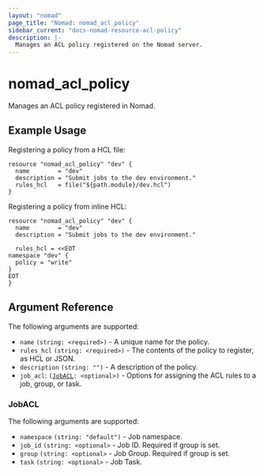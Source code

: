 ```yaml
---
layout: "nomad"
page_title: "Nomad: nomad_acl_policy"
sidebar_current: "docs-nomad-resource-acl-policy"
description: |-
  Manages an ACL policy registered on the Nomad server.
---
```


# nomad_acl_policy

Manages an ACL policy registered in Nomad.

## Example Usage

Registering a policy from a HCL file:

```hcl
resource "nomad_acl_policy" "dev" {
  name        = "dev"
  description = "Submit jobs to the dev environment."
  rules_hcl   = file("${path.module}/dev.hcl")
}
```

Registering a policy from inline HCL:

```hcl
resource "nomad_acl_policy" "dev" {
  name        = "dev"
  description = "Submit jobs to the dev environment."

  rules_hcl = <<EOT
namespace "dev" {
  policy = "write"
}
EOT
}
```

## Argument Reference

The following arguments are supported:

- `name` `(string: <required>)` - A unique name for the policy.
- `rules_hcl` `(string: <required>)` - The contents of the policy to register,
   as HCL or JSON.
- `description` `(string: "")` - A description of the policy.
- `job_acl`: `(`[`JobACL`](#jobacl-1)`: <optional>)` - Options for assigning the ACL rules to a job, group, or task.

### JobACL

The following arguments are supported:

- `namespace` `(string: "default")` - Job namespace.
- `job_id` `(string: <optional>` - Job ID. Required if group is set.
- `group` `(string: <optional>` - Job Group. Required if group is set.
- `task` `(string: <optional>` - Job Task.
